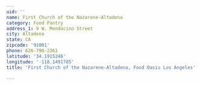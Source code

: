 ```yaml
---
uid: ''
name: First Church of the Nazarene-Altadena
category: Food Pantry
address_1: 9 W. Mendocino Street
city: Altadena
state: CA
zipcode: '91001'
phone: 626-798-2361
latitude: '34.1915246'
longitude: '-118.1491785'
title: 'First Church of the Nazarene-Altadena, Food Oasis Los Angeles'

---
```

